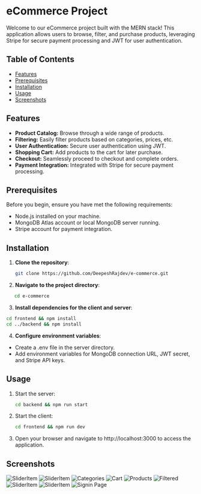 # eCommerce Project

Welcome to our eCommerce project built with the MERN stack! This application allows users to browse, filter, and purchase products, leveraging Stripe for secure payment processing and JWT for user authentication.

## Table of Contents

- [Features](#features)
- [Prerequisites](#prerequisites)
- [Installation](#installation)
- [Usage](#usage)
- [Screenshots](#screenshots)

## Features

- **Product Catalog:** Browse through a wide range of products.
- **Filtering:** Easily filter products based on categories, prices, etc.
- **User Authentication:** Secure user authentication using JWT.
- **Shopping Cart:** Add products to the cart for later purchase.
- **Checkout:** Seamlessly proceed to checkout and complete orders.
- **Payment Integration:** Integrated with Stripe for secure payment processing.

## Prerequisites

Before you begin, ensure you have met the following requirements:
- Node.js installed on your machine.
- MongoDB Atlas account or local MongoDB server running.
- Stripe account for payment integration.

## Installation

1. **Clone the repository**:
   ```bash
   git clone https://github.com/DeepeshRajdev/e-commerce.git
   ```
2. **Navigate to the project directory**:
  ```bash
     cd e-commerce
  ```
3. **Install dependencies for the client and server**:
```bash
cd frontend && npm install
cd ../backend && npm install
```
4. **Configure environment variables**:

- Create a .env file in the server directory.
- Add environment variables for MongoDB connection URL, JWT secret, and Stripe API keys.

## Usage
1. Start the server:
   ```bash
   cd backend && npm run start
   ```
2. Start the client:
   ```bash
   cd frontend && npm run dev
   ```
3. Open your browser and navigate to http://localhost:3000 to access the application.

## Screenshots

![SliderItem](./frontend/images/e1.png)
![SliderItem](./frontend/images/e9.png)
![Categories](./frontend/images/e2.png)
![Cart](./frontend/images/e3.png)
![Products](./frontend/images/e5.png)
![Filtered](./frontend/images/e8.png)
![SliderItem](./frontend/images/e6.png)
![SliderItem](./frontend/images/e7.png)
![Signin Page](./frontend/images/e4.png)











  








